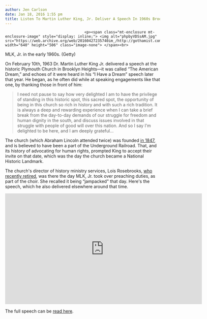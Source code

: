 ```yaml
---
author: Jen Carlson
date: Jan 18, 2016 1:55 pm
title: Listen To Martin Luther King, Jr. Deliver A Speech In 1960s Brooklyn
---
```


	
										<p><span class="mt-enclosure mt-enclosure-image" style="display: inline;"> <img alt="phpbyVDSsAM.jpg" src="https://web.archive.org/web/20160427235740im_/http://gothamist.com/attachments/arts_jen/phpbyVDSsAM.jpg" width="640" height="506" class="image-none"> </span><br>
<span class="photo_caption">MLK, Jr. in the early 1960s. (Getty)</span></p>

<p>On February 10th, 1963 Dr. Martin Luther King Jr. delivered a speech at the historic Plymouth Church in Brooklyn Heights&#x2014;it was called &#x201C;The American Dream,&#x201D; and echoes of it were heard in his &#x201C;I Have a Dream&#x201D; speech later that year. He began, as he often did while at speaking engagements like that one, by thanking those in front of him:</p><blockquote>I need not pause to say how very delighted I am to have the privilege of standing in this historic spot, this sacred spot, the opportunity of being in this church so rich in history and with such a rich tradition. It is always a deep and rewarding experience when I can take a brief break from the day-to-day demands of our struggle for freedom and human dignity in the south, and discuss issues involved in that struggle with people of good will over this nation. And so I say I&apos;m delighted to be here, and I am deeply grateful...</blockquote>The church (which Abraham Lincoln attended twice) was founded <a href="https://web.archive.org/web/20160427235740/http://www.plymouthchurch.org/history">in 1847</a>, and is believed to have been a part of the Underground Railroad. That, and its history of advocating for human rights, prompted King to accept their invite on that date, which was the day the church became a National Historic Landmark.<p></p>

<p>The church&apos;s director of history ministry services, Lois Rosebrooks, <a href="https://web.archive.org/web/20160427235740/http://www.nytimes.com/2015/11/23/nyregion/the-keeper-of-the-institutional-memory-of-a-famed-brooklyn-church-steps-down.html">who recently retired</a>, was there the day MLK, Jr. took over preaching duties, as part of the choir. She recalled it being &#x201C;jampacked&quot; that day. Here&apos;s the speech, which he also delivered elsewhere around that time.</p>

<p><iframe src="https://web.archive.org/web/20160427235740if_/https://player.vimeo.com/video/34748000" width="640" height="360" frameborder="0" webkitallowfullscreen="" mozallowfullscreen="" allowfullscreen></iframe></p>

<p>The full speech can be <a href="https://web.archive.org/web/20160427235740/http://thekingcenter.org/archive/document/american-dream-0?page=1">read here</a>.</p>					
										
									
				